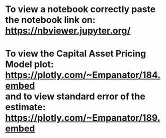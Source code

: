 # To view a notebook correctly paste the notebook link on: <br /> https://nbviewer.jupyter.org/ 
# To view the Capital Asset Pricing Model plot: <br /> https://plotly.com/~Empanator/184.embed <br /> and to view standard error of the estimate: <br /> https://plotly.com/~Empanator/189.embed
